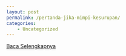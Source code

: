 ```yaml
---
layout: post
permalink: /pertanda-jika-mimpi-kesurupan/
categories:
    - Uncategorized
---
```


[Baca Selengkapnya](/08)